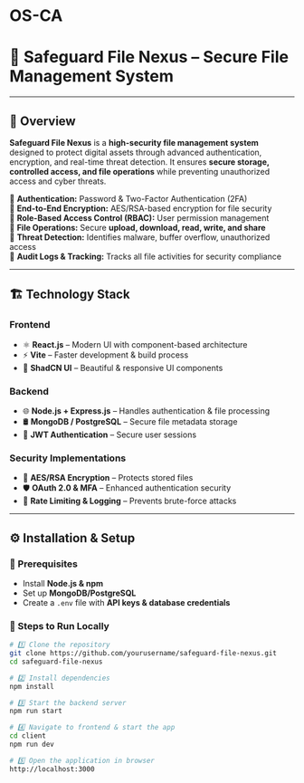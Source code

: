 # OS-CA

# 🚀 Safeguard File Nexus – Secure File Management System

---

## 📌 Overview

**Safeguard File Nexus** is a **high-security file management system** designed to protect digital assets through advanced authentication, encryption, and real-time threat detection. It ensures **secure storage, controlled access, and file operations** while preventing unauthorized access and cyber threats.

🔹 **Authentication:** Password & Two-Factor Authentication (2FA)  
🔹 **End-to-End Encryption:** AES/RSA-based encryption for file security  
🔹 **Role-Based Access Control (RBAC):** User permission management  
🔹 **File Operations:** Secure **upload, download, read, write, and share**  
🔹 **Threat Detection:** Identifies malware, buffer overflow, unauthorized access  
🔹 **Audit Logs & Tracking:** Tracks all file activities for security compliance  

---

## 🏗️ Technology Stack

### **Frontend**
- ⚛️ **React.js** – Modern UI with component-based architecture  
- ⚡ **Vite** – Faster development & build process  
- 🎨 **ShadCN UI** – Beautiful & responsive UI components  

### **Backend**
- 🌐 **Node.js + Express.js** – Handles authentication & file processing  
- 🛢️ **MongoDB / PostgreSQL** – Secure file metadata storage  
- 🔑 **JWT Authentication** – Secure user sessions  

### **Security Implementations**
- 🔐 **AES/RSA Encryption** – Protects stored files  
- 🛡️ **OAuth 2.0 & MFA** – Enhanced authentication security  
- 🚧 **Rate Limiting & Logging** – Prevents brute-force attacks  

---

## ⚙️ Installation & Setup

### **🔧 Prerequisites**
- Install **Node.js & npm**
- Set up **MongoDB/PostgreSQL**
- Create a `.env` file with **API keys & database credentials**

### **🚀 Steps to Run Locally**
```sh
# 1️⃣ Clone the repository
git clone https://github.com/yourusername/safeguard-file-nexus.git
cd safeguard-file-nexus

# 2️⃣ Install dependencies
npm install

# 3️⃣ Start the backend server
npm run start

# 4️⃣ Navigate to frontend & start the app
cd client
npm run dev

# 5️⃣ Open the application in browser
http://localhost:3000

